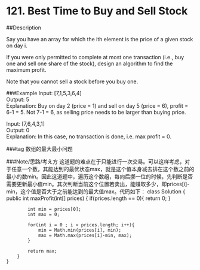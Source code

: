 # 121. Best Time to Buy and Sell Stock

##Description

Say you have an array for which the ith element is the price of a given stock on day i.

If you were only permitted to complete at most one transaction (i.e., buy one and sell one share of the stock), design an algorithm to find the maximum profit.

Note that you cannot sell a stock before you buy one.

###Example
Input: [7,1,5,3,6,4]  
Output: 5  
Explanation: Buy on day 2 (price = 1) and sell on day 5 (price = 6), profit = 6-1 = 5.
             Not 7-1 = 6, as selling price needs to be larger than buying price.
 
Input: [7,6,4,3,1]  
Output: 0  
Explanation: In this case, no transaction is done, i.e. max profit = 0.

###tag 
数组的最大最小问题

###Note/思路/考え方
这道题的难点在于只能进行一次交易。可以这样考虑，对于任意一个数，其能达到的最优状态max，就是这个值本身减去排在这个数之前的最小的数min。因此这道题中，遍历这个数组，每向后挪一位的时候，先判断是否需要更新最小值min。其次判断当前这个位置若卖出，能赚取多少，即prices[i]-min，这个值是否大于之前能达到的最大值max。代码如下：
    class Solution {
	    public int maxProfit(int[] prices) {
	        if(prices.length == 0){
	            return 0;
	        }
	        
	        int min = prices[0];
	        int max = 0;
	        
	        for(int i = 0 ; i < prices.length; i++){
	            min = Math.min(prices[i], min);
	            max = Math.max(prices[i]-min, max);
	        }
	        
	        return max;
	    }
    }